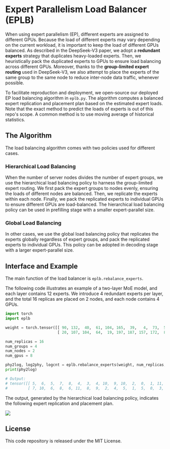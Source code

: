 # Expert Parallelism Load Balancer (EPLB)

When using expert parallelism (EP), different experts are assigned to different GPUs. Because the load of different 
experts may vary depending on the current workload, it is important to keep the load of different GPUs balanced. 
As described in the DeepSeek-V3 paper, we adopt a **redundant experts** strategy that duplicates heavy-loaded experts. 
Then, we heuristically pack the duplicated experts to GPUs to ensure load balancing across different GPUs. Moreover, 
thanks to the **group-limited expert routing** used in DeepSeek-V3, we also attempt to place the experts of the same 
group to the same node to reduce inter-node data traffic, whenever possible.

To facilitate reproduction and deployment, we open-source our deployed EP load balancing algorithm in `eplb.py`. 
The algorithm computes a balanced expert replication and placement plan based on the estimated expert loads. Note 
that the exact method to predict the loads of experts is out of this repo's scope. A common method is to use 
moving average of historical statistics. 

## The Algorithm

The load balancing algorithm comes with two policies used for different cases.

### Hierarchical Load Balancing

When the number of server nodes divides the number of expert groups, we use the hierarchical load balancing policy to
harness the group-limited expert routing. We first pack the expert groups to nodes evenly, ensuring the loads of 
different nodes are balanced. Then, we replicate the experts within each node. Finally, we pack the replicated experts 
to individual GPUs to ensure different GPUs are load-balanced. The hierarchical load balancing policy can be used in 
prefilling stage with a smaller expert-parallel size.

### Global Load Balancing

In other cases, we use the global load balancing policy that replicates the experts globally regardless of expert 
groups, and pack the replicated experts to individual GPUs. This policy can be adopted in decoding stage with a larger 
expert-parallel size.

## Interface and Example

The main function of the load balancer is `eplb.rebalance_experts`.

The following code illustrates an example of a two-layer MoE model, and each layer contains 12 experts. We introduce 4 redundant experts per layer, and the total 16 replicas are placed on 2 nodes, and each node contains 4 GPUs.

``` python
import torch
import eplb

weight = torch.tensor([[ 90, 132,  40,  61, 104, 165,  39,   4,  73,  56, 183,  86],
                       [ 20, 107, 104,  64,  19, 197, 187, 157, 172,  86,  16,  27]])

num_replicas = 16
num_groups = 4
num_nodes = 2
num_gpus = 8

phy2log, log2phy, logcnt = eplb.rebalance_experts(weight, num_replicas, num_groups, num_nodes, num_gpus)
print(phy2log)

# Output:
# tensor([[ 5,  6,  5,  7,  8,  4,  3,  4, 10,  9, 10,  2,  0,  1, 11,  1],
#         [ 7, 10,  6,  8,  6, 11,  8,  9,  2,  4,  5,  1,  5,  0,  3,  1]])
```

The output, generated by the hierarchical load balancing policy, indicates the following 
expert replication and placement plan.

![](example.png)


## License

This code repository is released under the MIT License.
